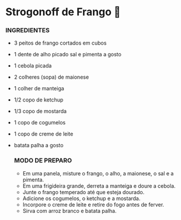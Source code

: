 # Strogonoff de Frango :chicken:

### INGREDIENTES

- 3 peitos de frango cortados em cubos

- 1 dente de alho picado sal e pimenta a gosto

- 1 cebola picada

- 2 colheres (sopa) de maionese

- 1 colher de manteiga

- 1/2 copo de ketchup

- 1/3 copo de mostarda

- 1 copo de cogumelos

- 1 copo de creme de leite

- batata palha a gosto

  ### MODO DE PREPARO

  - Em uma panela, misture o frango, o alho, a maionese, o sal e a pimenta.
  - Em uma frigideira grande, derreta a manteiga e doure a cebola.
  - Junte o frango temperado até que esteja dourado.
  - Adicione os cogumelos, o ketchup e a mostarda.
  - Incorpore o creme de leite e retire do fogo antes de ferver.
  - Sirva com arroz branco e batata palha.